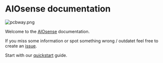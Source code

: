 # AIOsense documentation

![pcbway.png](img/aiosense_open.JPG)

Welcome to the [AIOsense](https://github.com/Schluggi/AIOsense) documentation.

If you miss some information or spot something wrong / outdatet feel free to create
an [issue](https://github.com/Schluggi/AIOsense/issues/new?assignees=Schluggi&labels=documentation&template=documentation.md).

Start with our [quickstart](quickstart.md) guide.